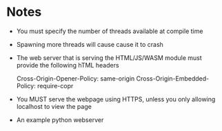 # Notes

* You must specify the number of threads available at compile time
* Spawning more threads will cause cause it to crash
* The web server that is serving the HTML/JS/WASM module must provide the following hTML headers

    Cross-Origin-Opener-Policy: same-origin
    Cross-Origin-Embedded-Policy: require-copr

* You MUST serve the webpage using HTTPS, unless you only allowing localhost to view the page
* An example python webserver

